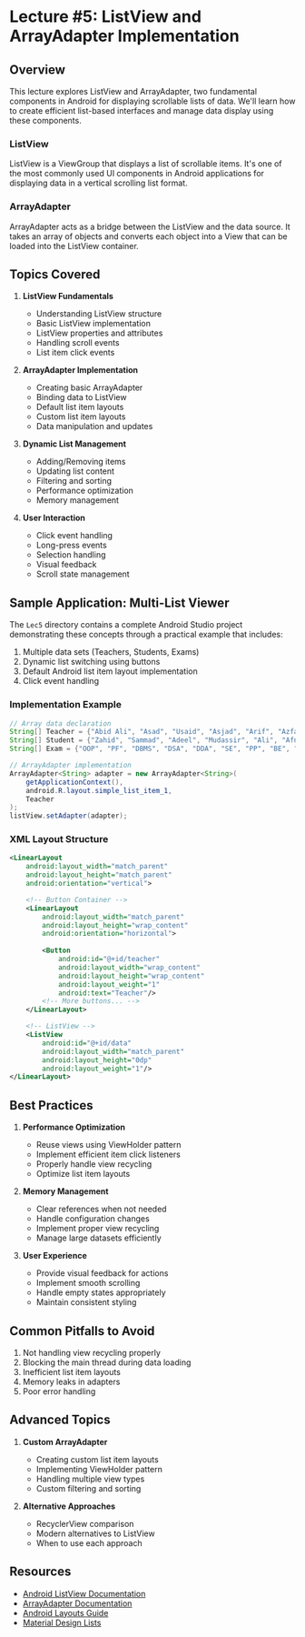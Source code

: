 # Lecture #5: ListView and ArrayAdapter Implementation

## Overview

This lecture explores ListView and ArrayAdapter, two fundamental components in Android for displaying scrollable lists of data. We'll learn how to create efficient list-based interfaces and manage data display using these components.

### ListView
ListView is a ViewGroup that displays a list of scrollable items. It's one of the most commonly used UI components in Android applications for displaying data in a vertical scrolling list format.

### ArrayAdapter
ArrayAdapter acts as a bridge between the ListView and the data source. It takes an array of objects and converts each object into a View that can be loaded into the ListView container.

## Topics Covered

1. **ListView Fundamentals**
   - Understanding ListView structure
   - Basic ListView implementation
   - ListView properties and attributes
   - Handling scroll events
   - List item click events

2. **ArrayAdapter Implementation**
   - Creating basic ArrayAdapter
   - Binding data to ListView
   - Default list item layouts
   - Custom list item layouts
   - Data manipulation and updates

3. **Dynamic List Management**
   - Adding/Removing items
   - Updating list content
   - Filtering and sorting
   - Performance optimization
   - Memory management

4. **User Interaction**
   - Click event handling
   - Long-press events
   - Selection handling
   - Visual feedback
   - Scroll state management

## Sample Application: Multi-List Viewer

The `Lec5` directory contains a complete Android Studio project demonstrating these concepts through a practical example that includes:

1. Multiple data sets (Teachers, Students, Exams)
2. Dynamic list switching using buttons
3. Default Android list item layout implementation
4. Click event handling

### Implementation Example

```java
// Array data declaration
String[] Teacher = {"Abid Ali", "Asad", "Usaid", "Asjad", "Arif", "Azfar"};
String[] Student = {"Zahid", "Sammad", "Adeel", "Mudassir", "Ali", "Afnan", "Motasim", "Hamza", "Saifullah", "Aadarsh"};
String[] Exam = {"OOP", "PF", "DBMS", "DSA", "DDA", "SE", "PP", "BE", "ITPS", "MA"};

// ArrayAdapter implementation
ArrayAdapter<String> adapter = new ArrayAdapter<String>(
    getApplicationContext(),
    android.R.layout.simple_list_item_1,
    Teacher
);
listView.setAdapter(adapter);
```

### XML Layout Structure
```xml
<LinearLayout
    android:layout_width="match_parent"
    android:layout_height="match_parent"
    android:orientation="vertical">

    <!-- Button Container -->
    <LinearLayout
        android:layout_width="match_parent"
        android:layout_height="wrap_content"
        android:orientation="horizontal">
        
        <Button
            android:id="@+id/teacher"
            android:layout_width="wrap_content"
            android:layout_height="wrap_content"
            android:layout_weight="1"
            android:text="Teacher"/>
        <!-- More buttons... -->
    </LinearLayout>

    <!-- ListView -->
    <ListView
        android:id="@+id/data"
        android:layout_width="match_parent"
        android:layout_height="0dp"
        android:layout_weight="1"/>
</LinearLayout>
```

## Best Practices

1. **Performance Optimization**
   - Reuse views using ViewHolder pattern
   - Implement efficient item click listeners
   - Properly handle view recycling
   - Optimize list item layouts

2. **Memory Management**
   - Clear references when not needed
   - Handle configuration changes
   - Implement proper view recycling
   - Manage large datasets efficiently

3. **User Experience**
   - Provide visual feedback for actions
   - Implement smooth scrolling
   - Handle empty states appropriately
   - Maintain consistent styling

## Common Pitfalls to Avoid

1. Not handling view recycling properly
2. Blocking the main thread during data loading
3. Inefficient list item layouts
4. Memory leaks in adapters
5. Poor error handling

## Advanced Topics

1. **Custom ArrayAdapter**
   - Creating custom list item layouts
   - Implementing ViewHolder pattern
   - Handling multiple view types
   - Custom filtering and sorting

2. **Alternative Approaches**
   - RecyclerView comparison
   - Modern alternatives to ListView
   - When to use each approach

## Resources
- [Android ListView Documentation](https://developer.android.com/reference/android/widget/ListView)
- [ArrayAdapter Documentation](https://developer.android.com/reference/android/widget/ArrayAdapter)
- [Android Layouts Guide](https://developer.android.com/guide/topics/ui/declaring-layout)
- [Material Design Lists](https://material.io/components/lists) 